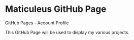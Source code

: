 # Maticuleus GitHub Page

GitHub Pages - Account Profile

This GitHub Page will be used to display my various projects.
